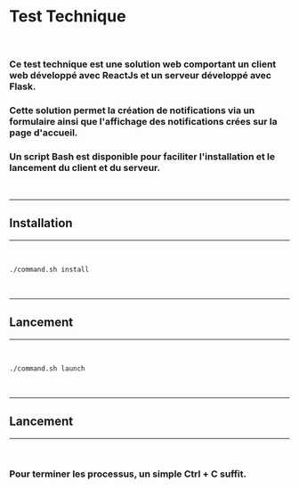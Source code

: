 # **Test Technique**
</br>

### Ce test technique est une solution web comportant un client web développé avec **ReactJs** et un serveur développé avec **Flask**. </br>
### Cette solution permet la création de notifications via un formulaire ainsi que l'affichage des notifications crées sur la page d'accueil. </br>
### Un script Bash est disponible pour faciliter l'installation et le lancement du client et du serveur.

</br>

-------------------
## **Installation**
-------------------
</br>

```
./command.sh install
```

</br>

-------------------
## **Lancement**
-------------------
</br>

```
./command.sh launch
```
</br>

-------------------
## **Lancement**
-------------------
</br>

### Pour terminer les processus, un simple **Ctrl + C** suffit.